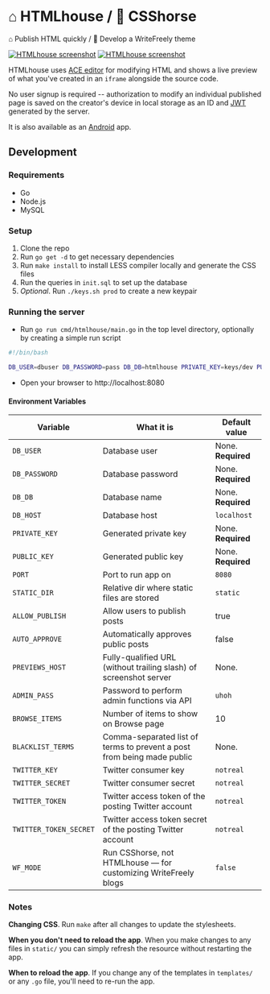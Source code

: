 ⌂ HTMLhouse / 🐴 CSShorse
=========

⌂ Publish HTML quickly / 🐴 Develop a WriteFreely theme

[![HTMLhouse screenshot](https://i.snap.as/Pjfv63IO.png)](https://html.house)
[![HTMLhouse screenshot](https://i.snap.as/5sJLTmFV.png)](https://css.horse)

HTMLhouse uses [ACE editor](https://ace.c9.io/) for modifying HTML and shows a live preview of what you've created in an `iframe` alongside the source code.

No user signup is required -- authorization to modify an individual published page is saved on the creator's device in local storage as an ID and [JWT](http://jwt.io/) generated by the server.

It is also available as an [Android](https://play.google.com/store/apps/details?id=com.abunchtell.htmlhouse) app.

## Development

### Requirements

* Go
* Node.js
* MySQL

### Setup

1. Clone the repo
2. Run `go get -d` to get necessary dependencies
3. Run `make install` to install LESS compiler locally and generate the CSS files
4. Run the queries in `init.sql` to set up the database
5. _Optional_. Run `./keys.sh prod` to create a new keypair

### Running the server

* Run `go run cmd/htmlhouse/main.go` in the top level directory, optionally by creating a simple run script
```bash
#!/bin/bash

DB_USER=dbuser DB_PASSWORD=pass DB_DB=htmlhouse PRIVATE_KEY=keys/dev PUBLIC_KEY=keys/dev.pub go run main/main.go
```
* Open your browser to http://localhost:8080

#### Environment Variables

| Variable | What it is | Default value |
| -------- | ---------- | ------------- |
| `DB_USER` | Database user | None. **Required** |
| `DB_PASSWORD` | Database password | None. **Required** |
| `DB_DB` | Database name | None. **Required** |
| `DB_HOST` | Database host | `localhost` |
| `PRIVATE_KEY` | Generated private key | None. **Required** |
| `PUBLIC_KEY` | Generated public key | None. **Required** |
| `PORT` | Port to run app on | `8080` |
| `STATIC_DIR` | Relative dir where static files are stored | `static` |
| `ALLOW_PUBLISH` | Allow users to publish posts | true |
| `AUTO_APPROVE` | Automatically approves public posts | false |
| `PREVIEWS_HOST` | Fully-qualified URL (without trailing slash) of screenshot server | None. |
| `ADMIN_PASS` | Password to perform admin functions via API | `uhoh` |
| `BROWSE_ITEMS` | Number of items to show on Browse page | 10 |
| `BLACKLIST_TERMS` | Comma-separated list of terms to prevent a post from being made public | None. |
| `TWITTER_KEY` | Twitter consumer key | `notreal` |
| `TWITTER_SECRET` | Twitter consumer secret | `notreal` |
| `TWITTER_TOKEN` | Twitter access token of the posting Twitter account | `notreal` |
| `TWITTER_TOKEN_SECRET` | Twitter access token secret of the posting Twitter account | `notreal` |
| `WF_MODE` | Run CSShorse, not HTMLhouse — for customizing WriteFreely blogs | `false` |

### Notes

**Changing CSS**. Run `make` after all changes to update the stylesheets.

**When you don't need to reload the app**. When you make changes to any files in `static/` you can simply refresh the resource without restarting the app.

**When to reload the app**. If you change any of the templates in `templates/` or any `.go` file, you'll need to re-run the app.
